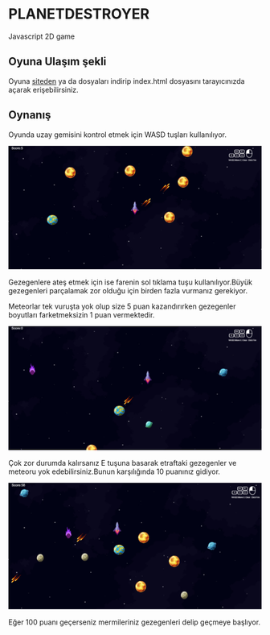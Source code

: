 # PLANETDESTROYER
Javascript 2D game
## Oyuna Ulaşım şekli
Oyuna [siteden](http://planetdestroyer.freeoda.com/) ya da dosyaları indirip index.html dosyasını tarayıcınızda açarak erişebilirsiniz.
## Oynanış
Oyunda uzay gemisini kontrol etmek için WASD tuşları kullanılıyor.


![alt text](https://github.com/emircubukcu/planetDestoyer/blob/main/resim/SS1.png "Game")



Gezegenlere ateş etmek için ise farenin sol tıklama tuşu kullanılıyor.Büyük gezegenleri parçalamak zor olduğu için birden fazla vurmanız gerekiyor.


Meteorlar tek vuruşta yok olup size 5 puan kazandırırken gezegenler boyutları farketmeksizin 1 puan vermektedir.

![alt text](https://github.com/emircubukcu/planetDestoyer/blob/main/resim/SS2.png "Game")



Çok zor durumda kalırsanız E tuşuna basarak etraftaki gezegenler ve meteoru yok edebilirsiniz.Bunun karşılığında 10 puanınız gidiyor.

![alt text](https://github.com/emircubukcu/planetDestoyer/blob/main/resim/SS3.png "Game")



Eğer 100 puanı geçerseniz mermileriniz gezegenleri delip geçmeye başlıyor.

